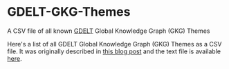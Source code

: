 # GDELT-GKG-Themes
A CSV file of all known [GDELT](https://www.gdeltproject.org/) Global Knowledge Graph (GKG) Themes

Here's a list of all GDELT Global Knowledge Graph (GKG) Themes as a CSV file.
It was originally described in [this blog post](https://blog.gdeltproject.org/new-august-2019-gkg-2-0-themes-lookup/) and the text file is available [here](http://data.gdeltproject.org/api/v2/guides/LOOKUP-GKGTHEMES.TXT).

